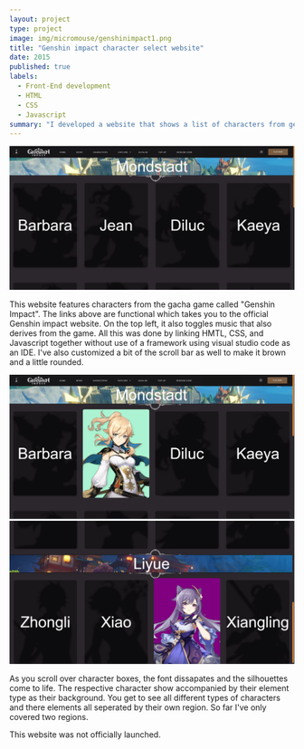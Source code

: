 ```yaml
---
layout: project
type: project
image: img/micromouse/genshinimpact1.png
title: "Genshin impact character select website"
date: 2015
published: true
labels:
  - Front-End development
  - HTML
  - CSS
  - Javascript
summary: "I developed a website that shows a list of characters from genshin impact, organized into their regions."
---
```


<div class="text-center p-4">
  <img width="800px" src="../img/micromouse/genshinwebsite1.png" class="img-thumbnail" >
</div>

  This website features characters from the gacha game called "Genshin Impact". The links above are functional which takes you to the official Genshin impact website. On the top left, it also toggles music that also derives from the game. All this was done by linking HMTL, CSS, and Javascript together without use of a framework using visual studio code as an IDE. I've also customized a bit of the scroll bar as well to make it brown and a little rounded.

<div class="text-center p-4">
  <img width="800px" src="../img/micromouse/genshinwebsite2.png" class="img-thumbnail" >
  <img width="800px" src="../img/micromouse/genshinwebsite3.png" class="img-thumbnail" >
</div>

As you scroll over character boxes, the font dissapates and the silhouettes come to life. The respective character show accompanied by their element type as their background. You get to see all different types of characters and there elements all seperated by their own region. So far I've only covered two regions. 

This website was not officially launched.
